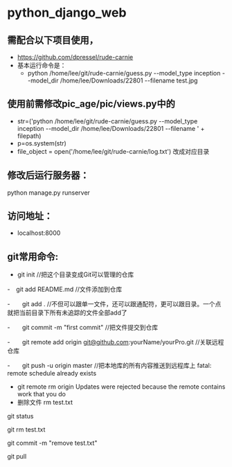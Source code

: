 # python_django_web
## 需配合以下项目使用，
- https://github.com/dpressel/rude-carnie
- 基本运行命令是：
  - python /home/lee/git/rude-carnie/guess.py --model_type inception --model_dir /home/lee/Downloads/22801 --filename test.jpg
## 使用前需修改pic_age/pic/views.py中的

- str=('python /home/lee/git/rude-carnie/guess.py --model_type inception --model_dir /home/lee/Downloads/22801 --filename ' + filepath)
- p=os.system(str)
- file_object = open('/home/lee/git/rude-carnie/log.txt')
改成对应目录
## 修改后运行服务器：
python manage.py runserver

## 访问地址：
- localhost:8000

## git常用命令:
- git init //把这个目录变成Git可以管理的仓库

-　git add README.md //文件添加到仓库

-　　git add . //不但可以跟单一文件，还可以跟通配符，更可以跟目录。一个点就把当前目录下所有未追踪的文件全部add了 

-　　git commit -m "first commit" //把文件提交到仓库

-　　git remote add origin git@github.com:yourName/yourPro.git //关联远程仓库

-　　git push -u origin master //把本地库的所有内容推送到远程库上
fatal: remote schedule already exists
- git remote rm origin
Updates were rejected because the remote contains work that you do
- 删除文件
rm test.txt

git status

git rm test.txt

git commit -m "remove test.txt"

git pull
